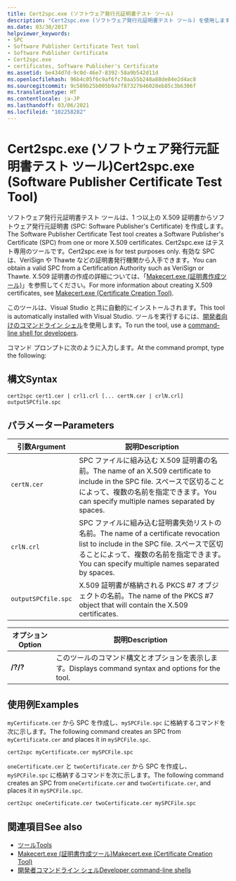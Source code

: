 ```yaml
---
title: Cert2spc.exe (ソフトウェア発行元証明書テスト ツール)
description: "Cert2spc.exe (ソフトウェア発行元証明書テスト ツール) を使用します。 このツールによって、1 つまたは複数の X.509 証明書からソフトウェア発行元証明書 (SPC: Software Publisher's Certificate) が作成されます。"
ms.date: 03/30/2017
helpviewer_keywords:
- SPC
- Software Publisher Certificate Test tool
- Software Publisher Certificate
- Cert2spc.exe
- certificates, Software Publisher's Certificate
ms.assetid: be434d7d-9c0d-46e7-8392-58a9b542d11d
ms.openlocfilehash: 96b4c05f6c9af6fc78aa55b248a88de84e2d4ac8
ms.sourcegitcommit: 9c589b25b005b9a7f87327646020eb85c3b6306f
ms.translationtype: HT
ms.contentlocale: ja-JP
ms.lasthandoff: 03/06/2021
ms.locfileid: "102258282"
---
```

# <a name="cert2spcexe-software-publisher-certificate-test-tool"></a><span data-ttu-id="30e8b-104">Cert2spc.exe (ソフトウェア発行元証明書テスト ツール)</span><span class="sxs-lookup"><span data-stu-id="30e8b-104">Cert2spc.exe (Software Publisher Certificate Test Tool)</span></span>

<span data-ttu-id="30e8b-105">ソフトウェア発行元証明書テスト ツールは、1 つ以上の X.509 証明書からソフトウェア発行元証明書 (SPC: Software Publisher's Certificate) を作成します。</span><span class="sxs-lookup"><span data-stu-id="30e8b-105">The Software Publisher Certificate Test tool creates a Software Publisher's Certificate (SPC) from one or more X.509 certificates.</span></span> <span data-ttu-id="30e8b-106">Cert2spc.exe はテスト専用のツールです。</span><span class="sxs-lookup"><span data-stu-id="30e8b-106">Cert2spc.exe is for test purposes only.</span></span> <span data-ttu-id="30e8b-107">有効な SPC は、VeriSign や Thawte などの証明書発行機関から入手できます。</span><span class="sxs-lookup"><span data-stu-id="30e8b-107">You can obtain a valid SPC from a Certification Authority such as VeriSign or Thawte.</span></span> <span data-ttu-id="30e8b-108">X.509 証明書の作成の詳細については、「[Makecert.exe (証明書作成ツール)](/windows/desktop/SecCrypto/makecert)」を参照してください。</span><span class="sxs-lookup"><span data-stu-id="30e8b-108">For more information about creating X.509 certificates, see [Makecert.exe (Certificate Creation Tool)](/windows/desktop/SecCrypto/makecert).</span></span>  
  
 <span data-ttu-id="30e8b-109">このツールは、Visual Studio と共に自動的にインストールされます。</span><span class="sxs-lookup"><span data-stu-id="30e8b-109">This tool is automatically installed with Visual Studio.</span></span> <span data-ttu-id="30e8b-110">ツールを実行するには、[開発者向けのコマンドライン シェル](/visualstudio/ide/reference/command-prompt-powershell)を使用します。</span><span class="sxs-lookup"><span data-stu-id="30e8b-110">To run the tool, use a [command-line shell for developers](/visualstudio/ide/reference/command-prompt-powershell).</span></span>  
  
 <span data-ttu-id="30e8b-111">コマンド プロンプトに次のように入力します。</span><span class="sxs-lookup"><span data-stu-id="30e8b-111">At the command prompt, type the following:</span></span>  
  
## <a name="syntax"></a><span data-ttu-id="30e8b-112">構文</span><span class="sxs-lookup"><span data-stu-id="30e8b-112">Syntax</span></span>  
  
```console  
cert2spc cert1.cer | crl1.crl [... certN.cer | crlN.crl] outputSPCfile.spc  
```  
  
## <a name="parameters"></a><span data-ttu-id="30e8b-113">パラメーター</span><span class="sxs-lookup"><span data-stu-id="30e8b-113">Parameters</span></span>  
  
|<span data-ttu-id="30e8b-114">引数</span><span class="sxs-lookup"><span data-stu-id="30e8b-114">Argument</span></span>|<span data-ttu-id="30e8b-115">説明</span><span class="sxs-lookup"><span data-stu-id="30e8b-115">Description</span></span>|  
|--------------|-----------------|  
|`certN.cer`|<span data-ttu-id="30e8b-116">SPC ファイルに組み込む X.509 証明書の名前。</span><span class="sxs-lookup"><span data-stu-id="30e8b-116">The name of an X.509 certificate to include in the SPC file.</span></span> <span data-ttu-id="30e8b-117">スペースで区切ることによって、複数の名前を指定できます。</span><span class="sxs-lookup"><span data-stu-id="30e8b-117">You can specify multiple names separated by spaces.</span></span>|  
|`crlN.crl`|<span data-ttu-id="30e8b-118">SPC ファイルに組み込む証明書失効リストの名前。</span><span class="sxs-lookup"><span data-stu-id="30e8b-118">The name of a certificate revocation list to include in the SPC file.</span></span> <span data-ttu-id="30e8b-119">スペースで区切ることによって、複数の名前を指定できます。</span><span class="sxs-lookup"><span data-stu-id="30e8b-119">You can specify multiple names separated by spaces.</span></span>|  
|`outputSPCfile.spc`|<span data-ttu-id="30e8b-120">X.509 証明書が格納される PKCS #7 オブジェクトの名前。</span><span class="sxs-lookup"><span data-stu-id="30e8b-120">The name of the PKCS #7 object that will contain the X.509 certificates.</span></span>|  
  
|<span data-ttu-id="30e8b-121">オプション</span><span class="sxs-lookup"><span data-stu-id="30e8b-121">Option</span></span>|<span data-ttu-id="30e8b-122">説明</span><span class="sxs-lookup"><span data-stu-id="30e8b-122">Description</span></span>|  
|------------|-----------------|  
|<span data-ttu-id="30e8b-123">**/?**</span><span class="sxs-lookup"><span data-stu-id="30e8b-123">**/?**</span></span>|<span data-ttu-id="30e8b-124">このツールのコマンド構文とオプションを表示します。</span><span class="sxs-lookup"><span data-stu-id="30e8b-124">Displays command syntax and options for the tool.</span></span>|  
  
## <a name="examples"></a><span data-ttu-id="30e8b-125">使用例</span><span class="sxs-lookup"><span data-stu-id="30e8b-125">Examples</span></span>  

 <span data-ttu-id="30e8b-126">`myCertificate.cer` から SPC を作成し、`mySPCFile.spc` に格納するコマンドを次に示します。</span><span class="sxs-lookup"><span data-stu-id="30e8b-126">The following command creates an SPC from `myCertificate.cer` and places it in `mySPCFile.spc`.</span></span>  
  
```console
cert2spc myCertificate.cer mySPCFile.spc  
```  
  
 <span data-ttu-id="30e8b-127">`oneCertificate.cer` と `twoCertificate.cer` から SPC を作成し、`mySPCFile.spc` に格納するコマンドを次に示します。</span><span class="sxs-lookup"><span data-stu-id="30e8b-127">The following command creates an SPC from `oneCertificate.cer` and `twoCertificate.cer`, and places it in `mySPCFile.spc`.</span></span>  
  
```console
cert2spc oneCertificate.cer twoCertificate.cer mySPCFile.spc  
```  
  
## <a name="see-also"></a><span data-ttu-id="30e8b-128">関連項目</span><span class="sxs-lookup"><span data-stu-id="30e8b-128">See also</span></span>

- [<span data-ttu-id="30e8b-129">ツール</span><span class="sxs-lookup"><span data-stu-id="30e8b-129">Tools</span></span>](index.md)
- [<span data-ttu-id="30e8b-130">Makecert.exe (証明書作成ツール)</span><span class="sxs-lookup"><span data-stu-id="30e8b-130">Makecert.exe (Certificate Creation Tool)</span></span>](/windows/desktop/SecCrypto/makecert)
- [<span data-ttu-id="30e8b-131">開発者コマンドライン シェル</span><span class="sxs-lookup"><span data-stu-id="30e8b-131">Developer command-line shells</span></span>](/visualstudio/ide/reference/command-prompt-powershell)
